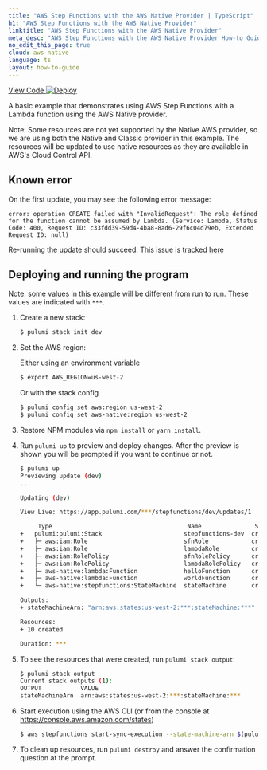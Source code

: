```yaml
---
title: "AWS Step Functions with the AWS Native Provider | TypeScript"
h1: "AWS Step Functions with the AWS Native Provider"
linktitle: "AWS Step Functions with the AWS Native Provider"
meta_desc: "AWS Step Functions with the AWS Native Provider How-to Guide using TypeScript"
no_edit_this_page: true
cloud: aws-native
language: ts
layout: how-to-guide
---
```


<!-- WARNING: this page was generated by a tool. Do not edit it by hand. -->
<!-- To change it, please see https://github.com/pulumi/docs/tree/master/tools/mktutorial. -->

<p class="mb-4 flex">
    <a class="flex flex-wrap items-center rounded text-xs text-white bg-blue-600 border-2 border-blue-600 px-2 mr-2 whitespace-no-wrap hover:text-white" style="height: 32px" href="https://github.com/pulumi/examples/tree/master/aws-native-ts-stepfunctions" target="_blank">
        <span><i class="fab fa-github pr-2"></i> View Code</span>
    </a>
    <a href="https://app.pulumi.com/new?template=https://github.com/pulumi/examples/blob/master/aws-native-ts-stepfunctions/README.md" target="_blank">
        <img src="https://get.pulumi.com/new/button.svg" alt="Deploy">
    </a>
</p>


A basic example that demonstrates using AWS Step Functions with a Lambda function using the AWS Native provider.

Note: Some resources are not yet supported by the Native AWS provider, so we are using both the Native
and Classic provider in this example. The resources will be updated to use native resources as they are
available in AWS's Cloud Control API.

## Known error

On the first update, you may see the following error message:

```
error: operation CREATE failed with "InvalidRequest": The role defined for the function cannot be assumed by Lambda. (Service: Lambda, Status Code: 400, Request ID: c33fdd39-59d4-4ba8-8ad6-29f6c04d79eb, Extended Request ID: null)
```

Re-running the update should succeed. This issue is tracked [here](https://github.com/pulumi/pulumi-aws-native/issues/148)

## Deploying and running the program

Note: some values in this example will be different from run to run.  These values are indicated
with `***`.

1. Create a new stack:

    ```bash
    $ pulumi stack init dev
    ```

1. Set the AWS region:

    Either using an environment variable
    ```bash
    $ export AWS_REGION=us-west-2
    ```

    Or with the stack config
    ```bash
    $ pulumi config set aws:region us-west-2
    $ pulumi config set aws-native:region us-west-2
    ```

1. Restore NPM modules via `npm install` or `yarn install`.

1. Run `pulumi up` to preview and deploy changes.  After the preview is shown you will be
    prompted if you want to continue or not.

    ```bash
    $ pulumi up
    Previewing update (dev)
    ...

    Updating (dev)

    View Live: https://app.pulumi.com/***/stepfunctions/dev/updates/1

         Type                                      Name               Status
    +   pulumi:pulumi:Stack                       stepfunctions-dev  created     
    +   ├─ aws:iam:Role                           sfnRole            created
    +   ├─ aws:iam:Role                           lambdaRole         created
    +   ├─ aws:iam:RolePolicy                     sfnRolePolicy      created
    +   ├─ aws:iam:RolePolicy                     lambdaRolePolicy   created
    +   ├─ aws-native:lambda:Function             helloFunction      created
    +   ├─ aws-native:lambda:Function             worldFunction      created
    +   └─ aws-native:stepfunctions:StateMachine  stateMachine       created
   
    Outputs:
    + stateMachineArn: "arn:aws:states:us-west-2:***:stateMachine:***"

    Resources:
    + 10 created

    Duration: ***
    ```

1. To see the resources that were created, run `pulumi stack output`:

    ```bash
    $ pulumi stack output
    Current stack outputs (1):
    OUTPUT           VALUE
    stateMachineArn  arn:aws:states:us-west-2:***:stateMachine:***
    ```

1. Start execution using the AWS CLI (or from the console at https://console.aws.amazon.com/states)

    ```bash
    $ aws stepfunctions start-sync-execution --state-machine-arn $(pulumi stack output stateMachineArn)
    ```

1.  To clean up resources, run `pulumi destroy` and answer the confirmation question at the prompt.

